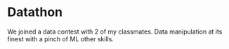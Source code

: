 # Datathon
We joined a data contest with 2 of my classmates. Data manipulation at its finest with a pinch of ML other skills.

